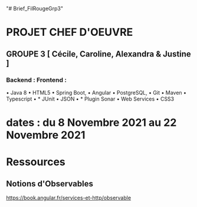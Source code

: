 "# Brief_FilRougeGrp3" 
# PROJET CHEF D'OEUVRE
## GROUPE 3 [ Cécile, Caroline, Alexandra & Justine ]
### Backend : Frontend : 
• Java 8 • HTML5
• Spring Boot, • Angular
• PostgreSQL, • Git
• Maven • Typescript
• * JUnit • JSON
• * Plugin Sonar • Web Services
• CSS3

# dates : du 8 Novembre 2021 au 22 Novembre 2021 

# Ressources 
## Notions d'Observables 
https://book.angular.fr/services-et-http/observable
